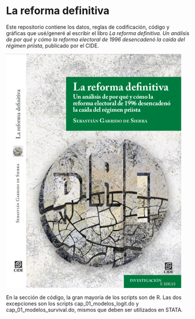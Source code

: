 # La reforma definitiva

Este repositorio contiene los datos, reglas de codificación, código y gráficas que usé/generé al escribir el libro *La reforma definitiva. Un análisis de por qué y cómo la reforma electoral de 1996 desencadenó la caída del régimen priista*, publicado por el CIDE.

<p align="center">

![My image](https://github.com/segasi/reforma_definitiva/blob/master/04_graficas/portada.jpeg)

</p>

En la sección de código, la gran mayoría de los scripts son de R. Las dos excepciones son los scripts cap_01_modelos_logit.do y cap_01_modelos_survival.do, mismos que deben ser utilizados en STATA.  